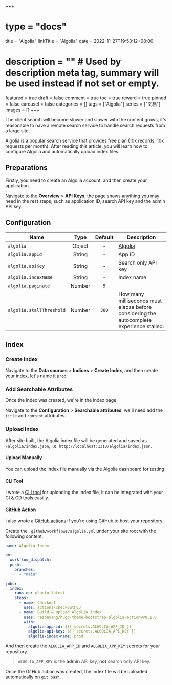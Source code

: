 +++
# type = "docs"
title = "Algolia"
linkTitle = "Algolia"
date = 2022-11-27T19:53:12+08:00
# description = "" # Used by description meta tag, summary will be used instead if not set or empty.
featured = true
draft = false
comment = true
toc = true
reward = true
pinned = false
carousel = false
categories = []
tags = ["Algolia"]
series = ["文档"]
images = []
+++

The client search will become slower and slower with the content grows, it's reasonable to have a remote search service to handle search requests from a large site.

Algolia is a popular search service that provides free plan (10k records, 10k requests per month). After reading this article, you will learn how to configure Algolia and automatically upload index files.

<!--more-->

## Preparations

Firstly, you need to create an Algolia account, and then create your application.

Navigate to the **Overview** > **API Keys**, the page shows anything you may need in the rest steps, such as application ID, search API key and the admin API key.

## Configuration

| Name | Type | Default | Description |
|---|:-:|:-:|--|
| `algolia` | Object | - | [Algolia](https://www.algolia.com/) 
| `algolia.appId` | String | - | App ID
| `algolia.apiKey` | String | - | Search only API key
| `algolia.indexName` | String | - | Index name
| `algolia.paginate` | Number | `5` |
| `algolia.stallThreshold` | Number | `300` | How many milliseconds must elapse before considering the autocomplete experience stalled.

## Index

### Create Index

Navigate to the **Data sources** > **Indices** > **Create Index**, and then create your index, let's name it `prod`.

### Add Searchable Attributes

Once the index was created, we're in the index page.

Navigate to the **Configuration** > **Searchable attributes**, we'll need add the `title` and `content` attributes.

### Upload Index

After site built, the Algolia index file will be generated and saved as `/algolia/index.json`, i.e. `http://localhost:1313/algolia/index.json`.

#### Upload Manually

You can upload the index file manually via the Algolia dashboard for testing.

#### CLI Tool

I wrote a [CLI tool](https://github.com/razonyang/hugo-theme-bootstrap-algolia) for uploading the index file, it can be integrated with your CI & CD tools easilly.

#### GitHub Action

I also wrote a [GitHub actions](https://github.com/razonyang/hugo-theme-bootstrap-algolia-action) if you're using GitHub to host your repository.

Create the `.github/workflows/algolia.yml` under your site root with the following content. 

```yaml
name: Algolia Index

on:
  workflow_dispatch:
  push:
    branches:
      - "main"

jobs:
  index:
    runs-on: ubuntu-latest
    steps:
      - name: Checkout
        uses: actions/checkout@v3
      - name: Build & upload Algolia index
        uses: razonyang/hugo-theme-bootstrap-algolia-action@v0.1.0
        with:
          algolia-app-id: ${{ secrets.ALGOLIA_APP_ID }}
          algolia-api-key: ${{ secrets.ALGOLIA_API_KEY }}
          algolia-index-name: prod
```

And then create the `ALGOLIA_APP_ID` and `ALGOLIA_APP_KEY` secrets for your repository.

> `ALGOLIA_APP_KEY` is the **admin** API key, **not** search only API key.

Once the GitHub action was created, the index file will be uploaded automatically on `git push`.
